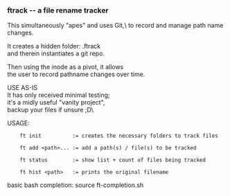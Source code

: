 ### ftrack -- a file rename tracker

This simultaneously "apes" and uses Git,\ 
to record and manage path name changes.

It creates a hidden folder: .ftrack\
and therein instantiates a git repo.

Then using the inode as a pivot, it allows\
the user to record pathname changes over time.

USE AS-IS\
It has only received minimal testing;\
it's a midly useful "vanity project",\
backup your files if unsure ;D\

USAGE:
```
    ft init          := creates the necessary folders to track files

    ft add <path>... := add a path(s) / file(s) to be tracked

    ft status        := show list + count of files being tracked

    ft hist <path>   := prints the original filename
```

basic bash completion:
    source ft-completion.sh
